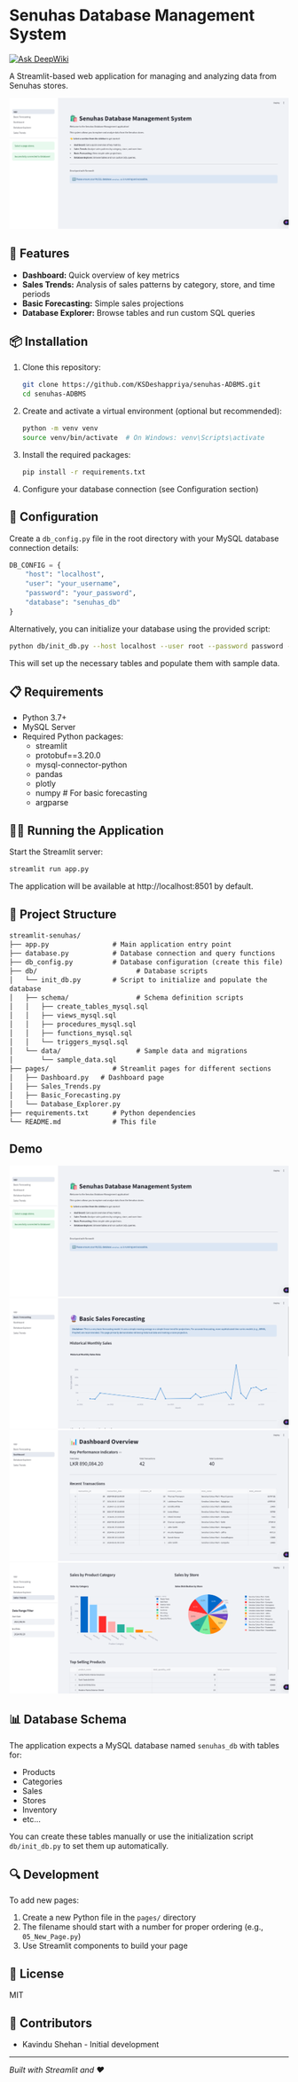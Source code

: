 # Senuhas Database Management System

[![Ask DeepWiki](https://deepwiki.com/badge.svg)](https://deepwiki.com/KSDeshappriya/senuhas-ADBMS)

A Streamlit-based web application for managing and analyzing data from Senuhas stores.

![Demo Screenshot](docs/demo01.png)

## 🚀 Features

- **Dashboard:** Quick overview of key metrics
- **Sales Trends:** Analysis of sales patterns by category, store, and time periods
- **Basic Forecasting:** Simple sales projections
- **Database Explorer:** Browse tables and run custom SQL queries

## 📦 Installation

1. Clone this repository:

   ```bash
   git clone https://github.com/KSDeshappriya/senuhas-ADBMS.git
   cd senuhas-ADBMS
   ```
2. Create and activate a virtual environment (optional but recommended):

   ```bash
   python -m venv venv
   source venv/bin/activate  # On Windows: venv\Scripts\activate
   ```
3. Install the required packages:

   ```bash
   pip install -r requirements.txt
   ```
4. Configure your database connection (see Configuration section)

## 🔧 Configuration

Create a `db_config.py` file in the root directory with your MySQL database connection details:

```python
DB_CONFIG = {
    "host": "localhost",
    "user": "your_username",
    "password": "your_password",
    "database": "senuhas_db"
}
```

Alternatively, you can initialize your database using the provided script:

```bash
python db/init_db.py --host localhost --user root --password password --database senuhas_db
```

This will set up the necessary tables and populate them with sample data.

## 📋 Requirements

- Python 3.7+
- MySQL Server
- Required Python packages:
    - streamlit
    - protobuf==3.20.0
    - mysql-connector-python
    - pandas
    - plotly
    - numpy # For basic forecasting
    - argparse

## 🏃‍♂️ Running the Application

Start the Streamlit server:

```bash
streamlit run app.py
```

The application will be available at http://localhost:8501 by default.

## 📁 Project Structure

```
streamlit-senuhas/
├── app.py                # Main application entry point
├── database.py           # Database connection and query functions
├── db_config.py          # Database configuration (create this file)
├── db/                         # Database scripts
│   └── init_db.py        # Script to initialize and populate the database
│   ├── schema/                 # Schema definition scripts
│   │   ├── create_tables_mysql.sql
│   │   ├── views_mysql.sql
│   │   ├── procedures_mysql.sql
│   │   ├── functions_mysql.sql
│   │   └── triggers_mysql.sql
│   └── data/                   # Sample data and migrations
│       └── sample_data.sql
├── pages/                # Streamlit pages for different sections
│   ├── Dashboard.py   # Dashboard page
│   ├── Sales_Trends.py
│   ├── Basic_Forecasting.py
│   └── Database_Explorer.py
├── requirements.txt      # Python dependencies
└── README.md             # This file
```

## Demo

![Demo Screenshot](docs/demo01.png)
![Demo Screenshot](docs/demo02.png)
![Demo Screenshot](docs/demo03.png)
![Demo Screenshot](docs/demo04.png)

## 📊 Database Schema

The application expects a MySQL database named `senuhas_db` with tables for:

- Products
- Categories
- Sales
- Stores
- Inventory
- etc...

You can create these tables manually or use the initialization script `db/init_db.py` to set them up automatically.

## 🔍 Development

To add new pages:

1. Create a new Python file in the `pages/` directory
2. The filename should start with a number for proper ordering (e.g., `05_New_Page.py`)
3. Use Streamlit components to build your page

## 📝 License

MIT

## 👥 Contributors

- Kavindu Shehan - Initial development

---

*Built with Streamlit and ❤️*
